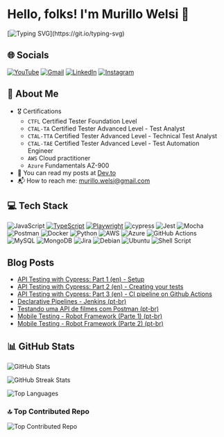 # Hello, folks! I'm Murillo Welsi 👋

[![Typing SVG](https://readme-typing-svg.herokuapp.com/?lines=QA+Engineer+at+25Friday;From+%F0%9F%87%A7%F0%9F%87%B7+|+Living+in+%F0%9F%87%B5%F0%9F%87%B9;)](https://git.io/typing-svg)

## 🌐 Socials

[![YouTube](https://img.shields.io/badge/YouTube-%23FF0000.svg?style=for-the-badge&logo=YouTube&logoColor=white)](https://www.youtube.com/@codeverso_) [![Gmail](https://img.shields.io/badge/Gmail-D14836?style=for-the-badge&logo=gmail&logoColor=white)](mailto:murillo.welsi@gmail.com) [![LinkedIn](https://img.shields.io/badge/linkedin-%230077B5.svg?style=for-the-badge&logo=linkedin&logoColor=white)](https://www.linkedin.com/in/murillowelsi/) [![Instagram](https://img.shields.io/badge/Instagram-%23E4405F.svg?style=for-the-badge&logo=Instagram&logoColor=white)](https://www.instagram.com/murillowelsi/)

## 💫 About Me

- 🎖️ Certifications
  - `CTFL` Certified Tester Foundation Level
  - `CTAL-TA` Certified Tester Advanced Level - Test Analyst
  - `CTAL-TTA` Certified Tester Advanced Level - Technical Test Analyst
  - `CTAL-TAE` Certified Tester Advanced Level - Test Automation Engineer
  - `AWS` Cloud practitioner
  - `Azure` Fundamentals AZ-900
- 📖 You can read my posts at [Dev.to](https://dev.to/murillowelsi)
- 📬 How to reach me: [murillo.welsi@gmail.com](mailto:murillo.welsi@gmail.com)

## 💻 Tech Stack

![JavaScript](https://img.shields.io/badge/javascript-%23323330.svg?style=for-the-badge&logo=javascript&logoColor=%23F7DF1E) [![TypeScript](https://img.shields.io/badge/TypeScript-%23007ACC.svg?style=for-the-badge&logo=typescript&logoColor=white)](https://www.typescriptlang.org/)
[![Playwright](https://img.shields.io/badge/Playwright-%23000000?style=for-the-badge&logo=playwright&logoColor=green)](https://playwright.dev/)
![cypress](https://img.shields.io/badge/-cypress-%23E5E5E5?style=for-the-badge&logo=cypress&logoColor=058a5e) ![Jest](https://img.shields.io/badge/-jest-%23C21325?style=for-the-badge&logo=jest&logoColor=white) ![Mocha](https://img.shields.io/badge/-mocha-%238D6748?style=for-the-badge&logo=mocha&logoColor=white) ![Postman](https://img.shields.io/badge/Postman-FF6C37?style=for-the-badge&logo=postman&logoColor=white) ![Docker](https://img.shields.io/badge/docker-%230db7ed.svg?style=for-the-badge&logo=docker&logoColor=white) ![Python](https://img.shields.io/badge/python-3670A0?style=for-the-badge&logo=python&logoColor=ffdd54) ![AWS](https://img.shields.io/badge/AWS-%23FF9900.svg?style=for-the-badge&logo=amazon-aws&logoColor=white) ![Azure](https://img.shields.io/badge/azure-%230072C6.svg?style=for-the-badge&logo=microsoftazure&logoColor=white) ![GitHub Actions](https://img.shields.io/badge/github%20actions-%232671E5.svg?style=for-the-badge&logo=githubactions&logoColor=white) ![MySQL](https://img.shields.io/badge/mysql-%2300f.svg?style=for-the-badge&logo=mysql&logoColor=white) ![MongoDB](https://img.shields.io/badge/MongoDB-%234ea94b.svg?style=for-the-badge&logo=mongodb&logoColor=white) ![Jira](https://img.shields.io/badge/jira-%230A0FFF.svg?style=for-the-badge&logo=jira&logoColor=white) ![Debian](https://img.shields.io/badge/Debian-D70A53?style=for-the-badge&logo=debian&logoColor=white) ![Ubuntu](https://img.shields.io/badge/Ubuntu-E95420?style=for-the-badge&logo=ubuntu&logoColor=white) ![Shell Script](https://img.shields.io/badge/shell_script-%23121011.svg?style=for-the-badge&logo=gnu-bash&logoColor=white)

## Blog Posts

- [API Testing with Cypress: Part 1 (en) - Setup](https://dev.to/murillowelsi/api-testing-with-cypress-part-1-5coe)
- [API Testing with Cypress: Part 2 (en) - Creating your tests](https://dev.to/murillowelsi/api-testing-with-cypress-part-2-creating-your-tests-270i)
- [API Testing with Cypress: Part 3 (en) - CI pipeline on Github Actions](https://dev.to/murillowelsi/api-testing-with-cypress-part-3-ci-pipeline-on-github-actions-48np)
- [Declarative Pipelines - Jenkins (pt-br)](https://medium.com/p/d84087963499)
- [Testando uma API de filmes com Postman (pt-br)](https://medium.com/p/80f2efe8ccea)
- [Mobile Testing - Robot Framework (Parte 1) (pt-br)](https://robotizandotestes.blogspot.com/2020/05/season-mobile-com-appium-ep02.html)
- [Mobile Testing - Robot Framework (Parte 2) (pt-br)](https://robotizandotestes.blogspot.com/2020/05/season-mobile-com-appium-ep03.html)

## 📊 GitHub Stats

![GitHub Stats](https://github-readme-stats.vercel.app/api?username=murillowelsi&theme=dark&hide_border=false&include_all_commits=false&count_private=false)

![GitHub Streak Stats](https://nirzak-streak-stats.vercel.app/?user=murillowelsi&theme=dark&hide_border=false)

![Top Languages](https://github-readme-stats.vercel.app/api/top-langs/?username=murillowelsi&theme=dark&hide_border=false&include_all_commits=false&count_private=false&layout=compact)

### 🔝 Top Contributed Repo

![Top Contributed Repo](https://github-contributor-stats.vercel.app/api?username=murillowelsi&limit=5&theme=dark&combine_all_yearly_contributions=true)
